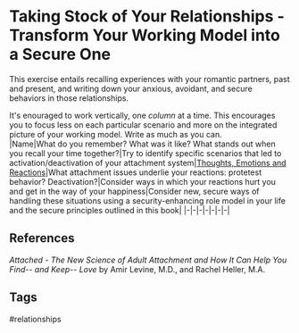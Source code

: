 # Taking Stock of Your Relationships - Transform Your Working Model into a Secure One

This exercise entails recalling experiences with your romantic partners, past and present, and writing down your anxious, avoidant, and secure behaviors in those relationships.  

It's enouraged to work vertically, one *column* at a time. This encourages you to focus less on each particular scenario and more on the integrated picture of your working model. Write as much as you can.  
|Name|What do you remember? What was it like? What stands out when you recall your time together?|Try to identify specific scenarios that led to activation/deactivation of your attachment system|[Thoughts, Emotions and Reactions](../202307110252/README.md)|What attachment issues underlie your reactions: protetest behavior? Deactivation?|Consider ways in which your reactions hurt you and get in the way of your happiness|Consider new, secure ways of handling these situations using a security-enhancing role model in your life and the secure principles outlined in this book|
|-|-|-|-|-|-|-|

## References
*Attached - The New Science of Adult Attachment and How It Can Help You Find-- and Keep-- Love* by Amir Levine, M.D., and Rachel Heller, M.A.

## Tags
#relationships
